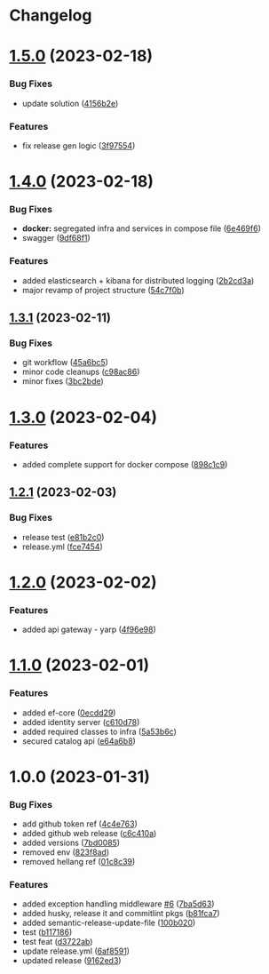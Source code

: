# Changelog

# [1.5.0](https://github.com/fullstackhero/dotnet-microservices-boilerplate/compare/v1.4.0...v1.5.0) (2023-02-18)


### Bug Fixes

* update solution ([4156b2e](https://github.com/fullstackhero/dotnet-microservices-boilerplate/commit/4156b2e2aa40ed2115ae97ea99cdb646e3002468))


### Features

* fix release gen logic ([3f97554](https://github.com/fullstackhero/dotnet-microservices-boilerplate/commit/3f97554d25b216c11621489dc47d4816f40e3268))

# [1.4.0](https://github.com/fullstackhero/dotnet-microservices-boilerplate/compare/v1.3.1...v1.4.0) (2023-02-18)


### Bug Fixes

* **docker:** segregated infra and services in compose file ([6e469f6](https://github.com/fullstackhero/dotnet-microservices-boilerplate/commit/6e469f69b843497787c8fce385920609232dad3a))
* swagger ([9df68f1](https://github.com/fullstackhero/dotnet-microservices-boilerplate/commit/9df68f10ccd7970361a6eac6a6b682fbfed1a5bf))


### Features

* added elasticsearch + kibana for distributed logging ([2b2cd3a](https://github.com/fullstackhero/dotnet-microservices-boilerplate/commit/2b2cd3a6932f15c99bf91319369802f3d7aedb12))
* major revamp of project structure ([54c7f0b](https://github.com/fullstackhero/dotnet-microservices-boilerplate/commit/54c7f0b63dc9312a6341b122c8fe7958fd4eb0d7))

## [1.3.1](https://github.com/fullstackhero/dotnet-microservices-boilerplate/compare/v1.3.0...v1.3.1) (2023-02-11)


### Bug Fixes

* git workflow ([45a6bc5](https://github.com/fullstackhero/dotnet-microservices-boilerplate/commit/45a6bc50215a7cb8eee57c5924e54b923ff17678))
* minor code cleanups ([c98ac86](https://github.com/fullstackhero/dotnet-microservices-boilerplate/commit/c98ac866e0cfe8fe22e3dd27d402b6504b0b914d))
* minor fixes ([3bc2bde](https://github.com/fullstackhero/dotnet-microservices-boilerplate/commit/3bc2bde3e12a27a8bb78a87fbd967c295ca94196))

# [1.3.0](https://github.com/fullstackhero/dotnet-microservices-boilerplate/compare/v1.2.1...v1.3.0) (2023-02-04)


### Features

* added complete support for docker compose ([898c1c9](https://github.com/fullstackhero/dotnet-microservices-boilerplate/commit/898c1c92dc43f32e2b04ffb2d3153bb84a3c71b4))

## [1.2.1](https://github.com/fullstackhero/dotnet-microservices-boilerplate/compare/v1.2.0...v1.2.1) (2023-02-03)


### Bug Fixes

* release test ([e81b2c0](https://github.com/fullstackhero/dotnet-microservices-boilerplate/commit/e81b2c0a6e59b9babcc3fcbcb0291915dd2785d4))
* release.yml ([fce7454](https://github.com/fullstackhero/dotnet-microservices-boilerplate/commit/fce745424cf58c628157399dd995442bcea166d2))

# [1.2.0](https://github.com/fullstackhero/dotnet-microservices-boilerplate/compare/v1.1.0...v1.2.0) (2023-02-02)


### Features

* added api gateway - yarp ([4f96e98](https://github.com/fullstackhero/dotnet-microservices-boilerplate/commit/4f96e98a315248119d7e7fd3c00d35286c7bbf2a))

# [1.1.0](https://github.com/fullstackhero/dotnet-microservices-boilerplate/compare/v1.0.0...v1.1.0) (2023-02-01)


### Features

* added ef-core ([0ecdd29](https://github.com/fullstackhero/dotnet-microservices-boilerplate/commit/0ecdd299baf48cf2063646fead7cd71fce661b35))
* added identity server ([c610d78](https://github.com/fullstackhero/dotnet-microservices-boilerplate/commit/c610d78bdf41816812f027d8942e4c2fc758422a))
* added required classes to infra ([5a53b6c](https://github.com/fullstackhero/dotnet-microservices-boilerplate/commit/5a53b6c9dc5f7602be79cd399d460995664aff1a))
* secured catalog api ([e64a6b8](https://github.com/fullstackhero/dotnet-microservices-boilerplate/commit/e64a6b8c8ed880b12b61a1964e864db7edb4e86c))

# 1.0.0 (2023-01-31)


### Bug Fixes

* add github token ref ([4c4e763](https://github.com/fullstackhero/dotnet-microservices-boilerplate/commit/4c4e7634ff4fe9763784b98ccb1ed66472dcac3d))
* added github web release ([c6c410a](https://github.com/fullstackhero/dotnet-microservices-boilerplate/commit/c6c410a3241c9ea41e622236fd94c3b0bf4b196f))
* added versions ([7bd0085](https://github.com/fullstackhero/dotnet-microservices-boilerplate/commit/7bd008554ecc3e1783e6f2c75e9f29a84bb8e240))
* removed env ([823f8ad](https://github.com/fullstackhero/dotnet-microservices-boilerplate/commit/823f8ad24a4bcf505e62f895752267d718ecce03))
* removed hellang ref ([01c8c39](https://github.com/fullstackhero/dotnet-microservices-boilerplate/commit/01c8c39c1ada0f1d8be8de039a38f15d1976955a))


### Features

* added exception handling middleware [#6](https://github.com/fullstackhero/dotnet-microservices-boilerplate/issues/6) ([7ba5d63](https://github.com/fullstackhero/dotnet-microservices-boilerplate/commit/7ba5d633ebaf7952a37e920429106fa856b4ae53))
* added husky, release it and commitlint pkgs ([b81fca7](https://github.com/fullstackhero/dotnet-microservices-boilerplate/commit/b81fca754000047097e06ebf51d3ed7738d40bf5))
* added semantic-release-update-file ([100b020](https://github.com/fullstackhero/dotnet-microservices-boilerplate/commit/100b0201565c2554e5cde7449d92baea998c045a))
* test ([b117186](https://github.com/fullstackhero/dotnet-microservices-boilerplate/commit/b1171863033eace1fe82baeb524fcc8b279d5912))
* test feat ([d3722ab](https://github.com/fullstackhero/dotnet-microservices-boilerplate/commit/d3722ab1fe9bc3752a57c09f60ddb7db03c81c50))
* update release.yml ([6af8591](https://github.com/fullstackhero/dotnet-microservices-boilerplate/commit/6af85913e19cc97e170ad0f206e7194fdd824ed5))
* updated release ([9162ed3](https://github.com/fullstackhero/dotnet-microservices-boilerplate/commit/9162ed321632ee70c5e885428cf41f9cd29bc861))
